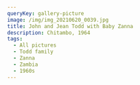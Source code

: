```yaml
---
queryKey: gallery-picture
image: /img/img_20210620_0039.jpg
title: John and Jean Todd with Baby Zanna
description: Chitambo, 1964
tags:
  - All pictures
  - Todd family
  - Zanna
  - Zambia
  - 1960s
---
```

